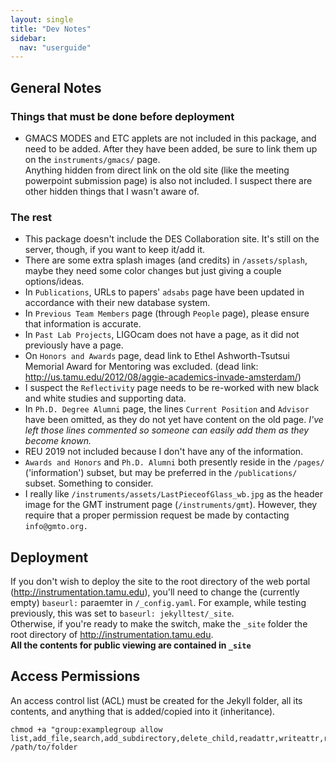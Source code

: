 ```yaml
---
layout: single
title: "Dev Notes"
sidebar:
  nav: "userguide"
---
```

## General Notes
### Things that must be done before deployment
- GMACS MODES and ETC applets are not included in this package, and need to be added. After they have been added, be sure to link them up on the `instruments/gmacs/` page.  
Anything hidden from direct link on the old site (like the meeting powerpoint submission page) is also not included. I suspect there are other hidden things that I wasn't aware of.  

### The rest
- This package doesn't include the DES Collaboration site. It's still on the server, though, if you want to keep it/add it.
- There are some extra splash images (and credits) in `/assets/splash`, maybe they need some color changes but just giving a couple options/ideas.
- In `Publications`, URLs to papers' `adsabs` page have been updated in accordance with their new database system.  
- In `Previous Team Members` page (through `People` page), please ensure that information is accurate.  
- In `Past Lab Projects`, LIGOcam does not have a page, as it did not previously have a page.  
- On `Honors and Awards` page, dead link to Ethel Ashworth-Tsutsui Memorial Award for Mentoring was excluded. (dead link: http://us.tamu.edu/2012/08/aggie-academics-invade-amsterdam/)  
- I suspect the `Reflectivity` page needs to be re-worked with new black and white studies and supporting data.  
- In `Ph.D. Degree Alumni` page, the lines `Current Position` and `Advisor`  have been omitted, as they do not yet have content on the old page. *I've left those lines commented so someone can easily add them as they become known.*  
- REU 2019 not included because I don't have any of the information.  
- `Awards and Honors` and `Ph.D. Alumni` both presently reside in the `/pages/` ('information') subset, but may be preferred in the `/publications/` subset. Something to consider.
- I really like `/instruments/assets/LastPieceofGlass_wb.jpg` as the header image for the GMT instrument page (`/instruments/gmt`). However, they require that a proper permission request be made by contacting `info@gmto.org.`  

## Deployment
If you don't wish to deploy the site to the root directory of the web portal (http://instrumentation.tamu.edu), you'll need to change the (currently empty) `baseurl:` paraemter in `/_config.yaml`. For example, while testing previously, this was set to `baseurl: jekylltest/_site`.  
Otherwise, if you're ready to make the switch, make the `_site` folder the root directory of http://instrumentation.tamu.edu.  
**All the contents for public viewing are contained in `_site`**

## Access Permissions
An access control list (ACL) must be created for the Jekyll folder, all its contents, and anything that is added/copied into it (inheritance).
```
chmod +a "group:examplegroup allow list,add_file,search,add_subdirectory,delete_child,readattr,writeattr,readextattr,writeextattr,readsecurity,file_inherit,directory_inherit" /path/to/folder
```